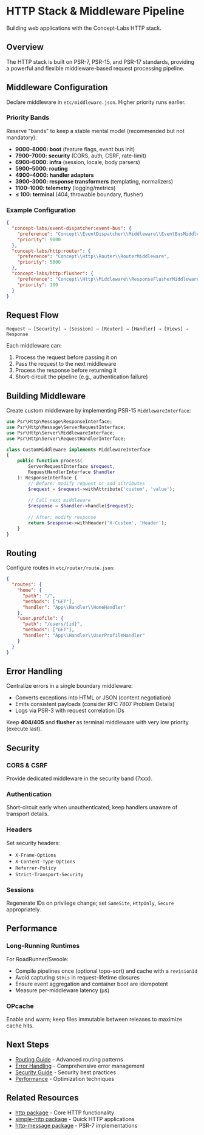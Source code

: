 # HTTP Stack & Middleware Pipeline

Building web applications with the Concept-Labs HTTP stack.

## Overview

The HTTP stack is built on PSR-7, PSR-15, and PSR-17 standards, providing a powerful and flexible middleware-based request processing pipeline.

## Middleware Configuration

Declare middleware in `etc/middleware.json`. Higher priority runs earlier.

### Priority Bands

Reserve "bands" to keep a stable mental model (recommended but not mandatory):

- **9000–8000: boot** (feature flags, event bus init)
- **7900–7000: security** (CORS, auth, CSRF, rate-limit)
- **6900–6000: infra** (session, locale, body parsers)
- **5900–5000: routing**
- **4900–4000: handler adapters**
- **3900–3000: response transformers** (templating, normalizers)
- **1100–1000: telemetry** (logging/metrics)
- **≤ 100: terminal** (404, throwable boundary, flusher)

### Example Configuration

```json
{
  "concept-labs/event-dispatcher:event-bus": {
    "preference": "Concept\\EventDispatcher\\Middleware\\EventBusMiddleware",
    "priority": 9000
  },
  "concept-labs/http:router": {
    "preference": "Concept\\Http\\Router\\RouterMiddleware",
    "priority": 5800
  },
  "concept-labs/http:flusher": {
    "preference": "Concept\\Http\\Middleware\\ResponseFlusherMiddleware",
    "priority": 100
  }
}
```

## Request Flow

```
Request → [Security] → [Session] → [Router] → [Handler] → [Views] → Response
```

Each middleware can:
1. Process the request before passing it on
2. Pass the request to the next middleware
3. Process the response before returning it
4. Short-circuit the pipeline (e.g., authentication failure)

## Building Middleware

Create custom middleware by implementing PSR-15 `MiddlewareInterface`:

```php
use Psr\Http\Message\ResponseInterface;
use Psr\Http\Message\ServerRequestInterface;
use Psr\Http\Server\MiddlewareInterface;
use Psr\Http\Server\RequestHandlerInterface;

class CustomMiddleware implements MiddlewareInterface
{
    public function process(
        ServerRequestInterface $request,
        RequestHandlerInterface $handler
    ): ResponseInterface {
        // Before: modify request or add attributes
        $request = $request->withAttribute('custom', 'value');
        
        // Call next middleware
        $response = $handler->handle($request);
        
        // After: modify response
        return $response->withHeader('X-Custom', 'Header');
    }
}
```

## Routing

Configure routes in `etc/router/route.json`:

```json
{
  "routes": {
    "home": {
      "path": "/",
      "methods": ["GET"],
      "handler": "App\\Handler\\HomeHandler"
    },
    "user.profile": {
      "path": "/users/{id}",
      "methods": ["GET"],
      "handler": "App\\Handler\\UserProfileHandler"
    }
  }
}
```

## Error Handling

Centralize errors in a single boundary middleware:

- Converts exceptions into HTML or JSON (content negotiation)
- Emits consistent payloads (consider RFC 7807 Problem Details)
- Logs via PSR-3 with request correlation IDs

Keep **404/405** and **flusher** as terminal middleware with very low priority (execute last).

## Security

### CORS & CSRF
Provide dedicated middleware in the security band (7xxx).

### Authentication
Short-circuit early when unauthenticated; keep handlers unaware of transport details.

### Headers
Set security headers:
- `X-Frame-Options`
- `X-Content-Type-Options`
- `Referrer-Policy`
- `Strict-Transport-Security`

### Sessions
Regenerate IDs on privilege change; set `SameSite`, `HttpOnly`, `Secure` appropriately.

## Performance

### Long-Running Runtimes

For RoadRunner/Swoole:
- Compile pipelines once (optional topo-sort) and cache with a `revisionId`
- Avoid capturing `$this` in request-lifetime closures
- Ensure event aggregation and container boot are idempotent
- Measure per-middleware latency (µs)

### OPcache
Enable and warm; keep files immutable between releases to maximize cache hits.

## Next Steps

- [Routing Guide](./routing.md) - Advanced routing patterns
- [Error Handling](./error-handling.md) - Comprehensive error management
- [Security Guide](./security.md) - Security best practices
- [Performance](./performance.md) - Optimization techniques

## Related Resources

- [http package](https://github.com/Concept-Labs/http) - Core HTTP functionality
- [simple-http package](https://github.com/Concept-Labs/simple-http) - Quick HTTP applications
- [http-message package](https://github.com/Concept-Labs/http-message) - PSR-7 implementations

